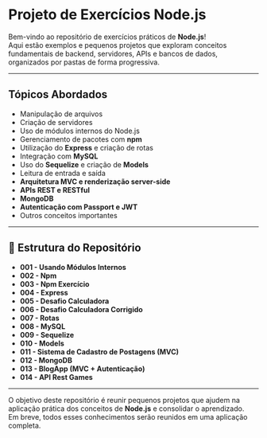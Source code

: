 # Projeto de Exercícios Node.js

Bem-vindo ao repositório de exercícios práticos de **Node.js**!  
Aqui estão exemplos e pequenos projetos que exploram conceitos fundamentais de backend, servidores, APIs e bancos de dados, organizados por pastas de forma progressiva.

---

## Tópicos Abordados

- Manipulação de arquivos
- Criação de servidores
- Uso de módulos internos do Node.js
- Gerenciamento de pacotes com **npm**
- Utilização do **Express** e criação de rotas
- Integração com **MySQL**
- Uso do **Sequelize** e criação de **Models**
- Leitura de entrada e saída
- **Arquitetura MVC e renderização server-side**
- **APIs REST e RESTful**
- **MongoDB**
- **Autenticação com Passport e JWT**
- Outros conceitos importantes

---

## 📂 Estrutura do Repositório

- **001 - Usando Módulos Internos**
- **002 - Npm**
- **003 - Npm Exercício**
- **004 - Express**
- **005 - Desafio Calculadora**
- **006 - Desafio Calculadora Corrigido**
- **007 - Rotas**
- **008 - MySQL**
- **009 - Sequelize**
- **010 - Models**
- **011 - Sistema de Cadastro de Postagens (MVC)**
- **012 - MongoDB**
- **013 - BlogApp (MVC + Autenticação)**
- **014 - API Rest Games**

---

O objetivo deste repositório é reunir pequenos projetos que ajudem na aplicação prática dos conceitos de **Node.js** e consolidar o aprendizado.  
Em breve, todos esses conhecimentos serão reunidos em uma aplicação completa.
